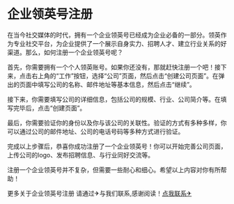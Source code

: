# 企业领英号注册

在当今社交媒体的时代，拥有一个企业领英号已经成为企业必备的一部分。领英作为专业社交平台，为企业提供了一个展示自身实力、招聘人才、建立行业关系的好渠道。那么，如何注册一个企业领英号呢？

首先，你需要拥有一个个人领英账号。如果你还没有，那就赶快注册一个吧！接下来，点击右上角的“工作”按钮，选择“公司”页面，然后点击“创建公司页面”。在弹出的页面中填写公司的名称、邮件地址等基本信息，然后点击“继续”。

接下来，你需要填写公司的详细信息，包括公司的规模、行业、公司简介等。在填写完毕后，点击“创建页面”。

最后，你需要验证你的身份以及你与该公司的关联性。验证的方式有多种多样，你可以通过公司的邮件地址、公司的电话号码等多种方式进行验证。

完成以上步骤后，恭喜你成功注册了一个企业领英号！你可以开始完善公司页面，上传公司的logo、发布招聘信息、与行业同好交流等。

注册一个企业领英号并不复杂，但需要一些耐心和细心。希望以上内容对你有所帮助！

更多关于企业领英号注册 请通过✈与我们联系,感谢阅读！[点我联系✈](https://mail.G208.com)